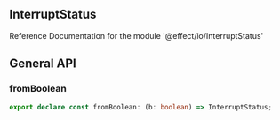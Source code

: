 ## InterruptStatus

Reference Documentation for the module '@effect/io/InterruptStatus'

## General API

### fromBoolean

```ts
export declare const fromBoolean: (b: boolean) => InterruptStatus;
```

